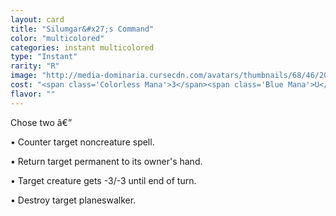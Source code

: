 ```yaml
---
layout: card
title: "Silumgar&#x27;s Command"
color: "multicolored"
categories: instant multicolored
type: "Instant"
rarity: "R"
image: "http://media-dominaria.cursecdn.com/avatars/thumbnails/68/46/200/283/635612321661021670.png"
cost: "<span class='Colorless Mana'>3</span><span class='Blue Mana'>U</span><span class='Black Mana'>B</span>"
flavor: ""
---
```


Chose two â€”

&bull; Counter target noncreature spell.

&bull; Return target permanent to its owner's hand.

&bull; Target creature gets -3/-3 until end of turn.

&bull; Destroy target planeswalker.
